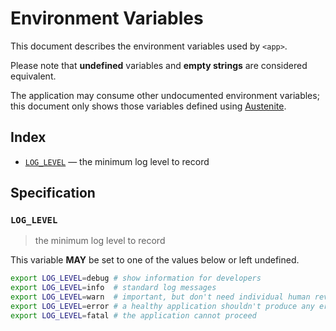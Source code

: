 # Environment Variables

This document describes the environment variables used by `<app>`.

Please note that **undefined** variables and **empty strings** are considered
equivalent.

The application may consume other undocumented environment variables; this
document only shows those variables defined using [Austenite].

[austenite]: https://github.com/eloquent/austenite

## Index

-   [`LOG_LEVEL`](#LOG_LEVEL) — the minimum log level to record

## Specification

### `LOG_LEVEL`

> the minimum log level to record

This variable **MAY** be set to one of the values below or left undefined.

```sh
export LOG_LEVEL=debug # show information for developers
export LOG_LEVEL=info  # standard log messages
export LOG_LEVEL=warn  # important, but don't need individual human review
export LOG_LEVEL=error # a healthy application shouldn't produce any errors
export LOG_LEVEL=fatal # the application cannot proceed
```
